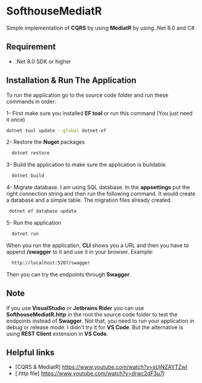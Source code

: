 
# SofthouseMediatR

Simple implementation of **CQRS** by using **MediatR** by using .Net 8.0 and C#.


## Requirement

- .Net 8.0 SDK or higher


## Installation & Run The Application

To run the application go to the source code folder and run these commands in order:

1- First make sure you installed **EF tool** or run this command (You just need it once)

```bash
dotnet tool update --global dotnet-ef
```

2- Restore the **Nuget** packages

```bash
  dotnet restore
```

3- Build the application to make sure the application is buildable.

```bash
  dotnet build
```

4- Migrate database. I am using SQL database. In the **appsettings** put the right connection string and then run the following command. It would create a database and a simple table. The migration files already created.

```bash
 dotnet ef database update
```

5- Run the application

```bash
  dotnet run
```

When you run the application, **CLI** shows you a URL and then you have to append **/swagger** to it and use it in your browser. Example:

```bash
  http://localhost:5207/swagger
```

Then you can try the endpoints through **Swagger**.

## Note

If you use **VisualStudio** or **Jetbrains Rider** you can use **SofthouseMediatR.http** in the root the source code folder to test the endpoints instead of **Swagger**. Not that, you need to run your application in debug or release mode. I didn't try it for **VS Code**. But the alternative is using **REST Client** extension in **VS Code**.

## Helpful links

 - [CQRS & MediatR] https://www.youtube.com/watch?v=sUjNZAYTZwI
 - [.http file] https://www.youtube.com/watch?v=drwc2dF3u7I

